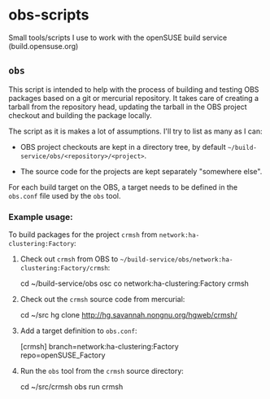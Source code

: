 obs-scripts
===========

Small tools/scripts I use to work with the openSUSE build service
(build.opensuse.org)

## `obs`

This script is intended to help with the process of building and
testing OBS packages based on a git or mercurial repository. It takes
care of creating a tarball from the repository head, updating the
tarball in the OBS project checkout and building the package locally.

The script as it is makes a lot of assumptions. I'll try to list as
many as I can:

* OBS project checkouts are kept in a directory tree, by default
  `~/build-service/obs/<repository>/<project>`.

* The source code for the projects are kept separately "somewhere
  else".

For each build target on the OBS, a target needs to be defined in the
`obs.conf` file used by the `obs` tool.

### Example usage:

To build packages for the project `crmsh` from `network:ha-clustering:Factory`:

1. Check out `crmsh` from OBS to `~/build-service/obs/network:ha-clustering:Factory/crmsh`:

    cd ~/build-service/obs
    osc co network:ha-clustering:Factory crmsh

2. Check out the `crmsh` source code from mercurial:

    cd ~/src
    hg clone http://hg.savannah.nongnu.org/hgweb/crmsh/

4. Add a target definition to `obs.conf`:

    [crmsh]
    branch=network:ha-clustering:Factory
    repo=openSUSE_Factory

3. Run the `obs` tool from the `crmsh` source directory:

    cd ~/src/crmsh
    obs run crmsh

